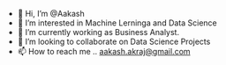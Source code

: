 - 👋 Hi, I’m @Aakash
- 👀 I’m interested in Machine Lerninga and Data Science
- 🌱 I’m currently working as Business Analyst.
- 💞️ I’m looking to collaborate on Data Science Projects
- 📫 How to reach me .. aakash.akraj@gmail.com

<!---
AaryaRaj/AaryaRaj is a ✨ special ✨ repository because its `README.md` (this file) appears on your GitHub profile.
You can click the Preview link to take a look at your changes.
--->
